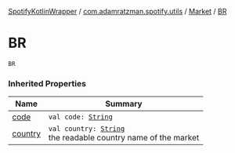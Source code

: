 [SpotifyKotlinWrapper](../../index.md) / [com.adamratzman.spotify.utils](../index.md) / [Market](index.md) / [BR](./-b-r.md)

# BR

`BR`

### Inherited Properties

| Name | Summary |
|---|---|
| [code](code.md) | `val code: `[`String`](https://kotlinlang.org/api/latest/jvm/stdlib/kotlin/-string/index.html) |
| [country](country.md) | `val country: `[`String`](https://kotlinlang.org/api/latest/jvm/stdlib/kotlin/-string/index.html)<br>the readable country name of the market |
